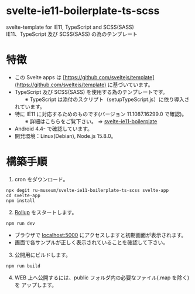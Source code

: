 # svelte-ie11-boilerplate-ts-scss
svelte-template for IE11, TypeScript and SCSS(SASS)  
IE11、TypeScript 及び SCSS(SASS) の為のテンプレート  

# 特徴
- この Svelte apps は [https://github.com/sveltejs/template](https://github.com/sveltejs/template) に基づいています。
- TypeScript 及び SCSS(SASS) を使用する為のテンプレートです。  
　　※ TypeScript は添付のスクリプト（setupTypeScript.js）に依り導入されています。 
- 特に IE11 に対応するためのものです(バージョン 11.1087.16299.0 で確認)。  
　　※ 詳細はこちらをご覧下さい。 ⇒  [svelte-ie11-boilerplate](https://github.com/ru-museum/svelte-ie11-boilerplate)
- Android 4.4- で確認しています。  
- 開発環境：Linux(Debian), Node.js 15.8.0。  


# 構築手順
1. cron をダウンロード。  
```
npx degit ru-museum/svelte-ie11-boilerplate-ts-scss svelte-app
cd svelte-app
npm install
```

2. [Rollup](https://rollupjs.org/) をスタートします。

```
npm run dev
```

- ブラウザで [localhost:5000](http://localhost:5000/) にアクセスしますと初期画面が表示されます。
- 画面で各サンプルが正しく表示されていることを確認して下さい。

3. 公開用にビルドします。

```
npm run build
```

4. WEB 上へ公開するには、public フォルダ内の必要なファイル(.map を除く)を アップします。
